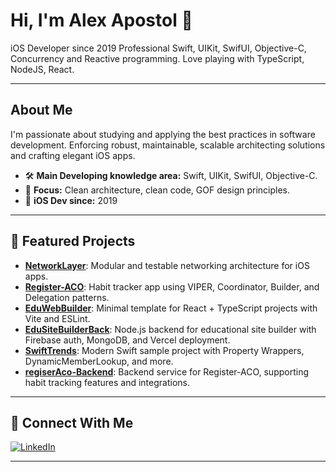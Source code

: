 # Hi, I'm Alex Apostol 👋

iOS Developer since 2019
Professional Swift, UIKit, SwifUI, Objective-C, Concurrency and Reactive programming.
Love playing with TypeScript, NodeJS, React.

---

## About Me

I'm passionate about studying and applying the best practices in software development. 
Enforcing robust, maintainable, scalable architecting solutions and crafting elegant iOS apps.

- 🛠 **Main Developing knowledge area:** Swift, UIKit, SwifUI, Objective-C.
- 🎯 **Focus:** Clean architecture, clean code, GOF design principles.
- 📱 **iOS Dev since:** 2019

---

## 🌟 Featured Projects

- [**NetworkLayer**](https://github.com/AlexApostolSource/NetworkLayer): Modular and testable networking architecture for iOS apps.
- [**Register-ACO**](https://github.com/Alex-Apostol-iOS/Register-ACO): Habit tracker app using VIPER, Coordinator, Builder, and Delegation patterns.
- [**EduWebBuilder**](https://github.com/EduSiteBuilder/EduWebBuilder): Minimal template for React + TypeScript projects with Vite and ESLint.
- [**EduSiteBuilderBack**](https://github.com/AlexApostolSource/EduSiteBuilderBack): Node.js backend for educational site builder with Firebase auth, MongoDB, and Vercel deployment.
- [**SwiftTrends**](https://github.com/AlexApostolSource/SwiftTrends): Modern Swift sample project with Property Wrappers, DynamicMemberLookup, and more.
- [**regiserAco-Backend**](https://github.com/AlexApostolSource/regiserAco-Backend): Backend service for Register-ACO, supporting habit tracking features and integrations.

---

## 💼 Connect With Me

[![LinkedIn](https://img.shields.io/badge/LinkedIn-blue?logo=linkedin&logoColor=white)](https://www.linkedin.com/in/alex-apostol-80a3a8171)

---

